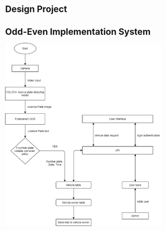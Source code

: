 # Design Project
# Odd-Even Implementation System

![alt text](https://github.com/shuhaibibrahim/design-project/blob/master/flowchart.png)
